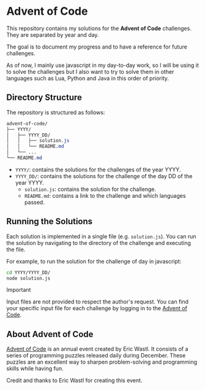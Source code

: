 # Advent of Code

This repository contains my solutions for the **Advent of Code** challenges.
They are separated by year and day. 

The goal is to document my progress and to have a reference for future 
challenges. 

As of now, I mainly use javascript in my day-to-day work, so I will be using it
to solve the challenges but I also want to try to solve them in other languages 
such as Lua, Python and Java in this order of priority.

## Directory Structure

The repository is structured as follows:

```css
advent-of-code/
├── YYYY/
│   ├── YYYY_DD/
│   │   ├── solution.js
│   │   └── README.md
│   └── ...
└── README.md
```

- `YYYY/`: contains the solutions for the challenges of the year YYYY.
- `YYYY_DD/`: contains the solutions for the challenge of the day DD of the 
year YYYY.
    - `solution.js`: contains the solution for the challenge.
    - `README.md`: contains a link to the challenge and which languages passed.

## Running the Solutions

Each solution is implemented in a single file (e.g. `solution.js`). You can run
the solution by navigating to the directory of the challenge and executing the
file. 

For example, to run the solution for the challenge of day in javascript: 

```bash
cd YYYY/YYYY_DD/
node solution.js
```

> [!IMPORTANT]
> Input files are not provided to respect the author's request. You can find your specific input file for each challenge by logging in to the [Advent of Code](https://adventofcode.com/).

## About Advent of Code

[Advent of Code](https://adventofcode.com/) is an annual event created by 
Eric Wastl. It consists of a series of programming puzzles released daily during 
December. These puzzles are an excellent way to sharpen problem-solving and 
programming skills while having fun.

Credit and thanks to Eric Wastl for creating this event.
